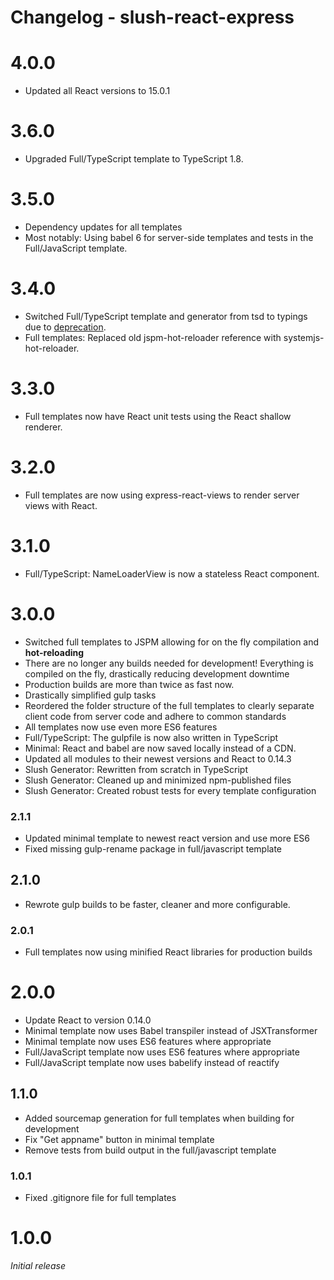 Changelog - slush-react-express
==============

# 4.0.0

* Updated all React versions to 15.0.1

# 3.6.0

* Upgraded Full/TypeScript template to TypeScript 1.8.

# 3.5.0

* Dependency updates for all templates
* Most notably: Using babel 6 for server-side templates and tests in the Full/JavaScript template.

# 3.4.0

* Switched Full/TypeScript template and generator from tsd to typings due to [deprecation](https://github.com/DefinitelyTyped/tsd/issues/269).
* Full templates: Replaced old jspm-hot-reloader reference with systemjs-hot-reloader.

# 3.3.0

* Full templates now have React unit tests using the React shallow renderer.

# 3.2.0

* Full templates are now using express-react-views to render server views with React.

# 3.1.0

* Full/TypeScript: NameLoaderView is now a stateless React component.

# 3.0.0
* Switched full templates to JSPM allowing for on the fly compilation and **hot-reloading**
* There are no longer any builds needed for development! Everything is compiled on the fly, drastically reducing development downtime
* Production builds are more than twice as fast now.
* Drastically simplified gulp tasks
* Reordered the folder structure of the full templates to clearly separate client code from server code and adhere to common standards
* All templates now use even more ES6 features
* Full/TypeScript: The gulpfile is now also written in TypeScript
* Minimal: React and babel are now saved locally instead of a CDN.
* Updated all modules to their newest versions and React to 0.14.3
* Slush Generator: Rewritten from scratch in TypeScript
* Slush Generator: Cleaned up and minimized npm-published files
* Slush Generator: Created robust tests for every template configuration

### 2.1.1

* Updated minimal template to newest react version and use more ES6
* Fixed missing gulp-rename package in full/javascript template

## 2.1.0

* Rewrote gulp builds to be faster, cleaner and more configurable.

### 2.0.1

* Full templates now using minified React libraries for production builds

# 2.0.0

* Update React to version 0.14.0
* Minimal template now uses Babel transpiler instead of JSXTransformer
* Minimal template now uses ES6 features where appropriate
* Full/JavaScript template now uses ES6 features where appropriate
* Full/JavaScript template now uses babelify instead of reactify

## 1.1.0

* Added sourcemap generation for full templates when building for development
* Fix "Get appname" button in minimal template
* Remove tests from build output in the full/javascript template

### 1.0.1

* Fixed .gitignore file for full templates

# 1.0.0

*Initial release*
